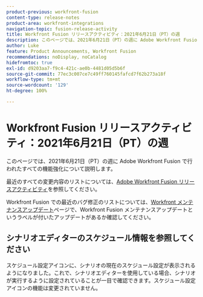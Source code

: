 ```yaml
---
product-previous: workfront-fusion
content-type: release-notes
product-area: workfront-integrations
navigation-topic: fusion-release-activity
title: Workfront Fusion リリースアクティビティ：2021年6月21日（PT）の週
description: このページでは、2021年6月21日（PT）の週に Adobe Workfront Fusion で行われたすべての機能強化について説明します。
author: Luke
feature: Product Announcements, Workfront Fusion
recommendations: noDisplay, noCatalog
hidefromtoc: true
exl-id: d9203aa7-f9c4-421c-ae0b-4481d05d5b6f
source-git-commit: 77ec3c007ce7c49ff760145fafcd7f62b273a18f
workflow-type: tm+mt
source-wordcount: '129'
ht-degree: 100%

---
```


# Workfront Fusion リリースアクティビティ：2021年6月21日（PT）の週

このページでは、2021年6月21日（PT）の週に Adobe Workfront Fusion で行われたすべての機能強化について説明します。

最近のすべての変更内容のリストについては、[Adobe Workfront Fusion リリースアクティビティ](/help/workfront-fusion/fusion-product-releases/fusion-release-activity.md)を参照してください。

Workfront Fusion での最近のバグ修正のリストについては、[Workfront メンテナンスアップデート](https://experienceleague.adobe.com/docs/workfront-known-issues/releases/current-updates.html?lang=ja)ページで、Workfront Fusion メンテナンスアップデートというラベルが付いたアップデートがあるか確認してください。

## シナリオエディターのスケジュール情報を参照してください

スケジュール設定アイコンに、シナリオの現在のスケジュール設定が表示されるようになりました。これで、シナリオエディターを使用している場合、シナリオが実行するように設定されていることが一目で確認できます。スケジュール設定アイコンの機能は変更されていません。
